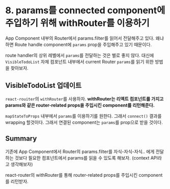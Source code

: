 # 8. params를 connected component에 주입하기 위해 withRouter를 이용하기

App Component 내부의 Router에서 params.filter를 읽어서 전달해주고 있다. 왜냐하면 Route handle component에 `params` prop을 주입해주고 있기 때문이다.

route handler의 상위 레벨에서 `params`를 전달하는 것은 별로 좋지 않다. 대신에 `VisibleTodoList` 자체 컴포넌트 내부에서 current Router `params`를 읽기 위한 방법을 찾아보자.

## VisibleTodoList 업데이트

`react-rouiter`의 `withRouter`를 사용하자. **withRouter는 리액트 컴포넌트를 가지고 params와 같은 router-related props을 주입시킨 component를 리턴해준다.**

`mapStateToProps` 내부에서 `params`를 이용하기를 원한다. 그래서 `connect()` 결과를 wrapping 할것이다. 그래서 연결된 component는 `params`를 prop으로 받을 것이다.

## Summary

기존에 App Component에서 Router의 params.filter를 자식-자식-자식.. 에게 전달하는 것보다
필요한 컴포넌트에서 params를 읽을 수 있도록 해보자. (context API라고 생각해보자)

react-router의 withRouter를 통해 router-related props를 주입시킨 component를 리턴받자.

